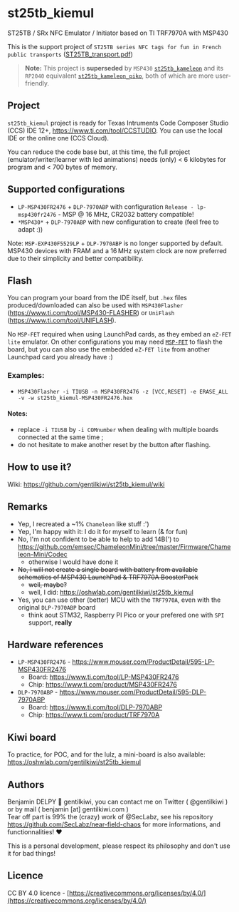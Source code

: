 # st25tb_kiemul

ST25TB / SRx NFC Emulator / Initiator based on TI TRF7970A with MSP430

This is the support project of `ST25TB series NFC tags for fun in French public transports` ([ST25TB_transport.pdf](ST25TB_transport.pdf))

> **Note:** This project is **superseded** by `MSP430` [`st25tb_kameleon`](https://github.com/gentilkiwi/st25tb_kameleon) and its `RP2040` equivalent [`st25tb_kameleon_piko`](https://github.com/gentilkiwi/st25tb_kameleon_piko), both of which are more user-friendly.

## Project

`st25tb_kiemul` project is ready for Texas Intruments Code Composer Studio (CCS) IDE 12+, https://www.ti.com/tool/CCSTUDIO. You can use the local IDE or the online one (CCS Cloud).

You can reduce the code base but, at this time, the full project (emulator/writer/learner with led animations) needs (only) < 6 kilobytes for program and < 700 bytes of memory.


## Supported configurations

- `LP-MSP430FR2476` + `DLP-7970ABP` with configuration `Release - lp-msp430fr2476` - MSP @ 16 MHz, CR2032 battery compatible!
- `*MSP430*` + `DLP-7970ABP` with new configuration to create (feel free to adapt :))

Note: `MSP-EXP430F5529LP` + `DLP-7970ABP` is no longer supported by default. MSP430 devices with FRAM and a 16 MHz system clock are now preferred due to their simplicity and better compatibility.

## Flash

You can program your board from the IDE itself, but `.hex` files produced/downloaded can also be used with `MSP430Flasher` (https://www.ti.com/tool/MSP430-FLASHER) or `UniFlash` (https://www.ti.com/tool/UNIFLASH).

No `MSP-FET` required when using LaunchPad cards, as they embed an `eZ-FET lite` emulator. On other configurations you may need [`MSP-FET`](https://www.ti.com/tool/MSP-FET) to flash the board, but you can also use the embedded `eZ-FET lite` from another Launchpad card you already have :)

### Examples:

- `MSP430Flasher -i TIUSB -n MSP430FR2476 -z [VCC,RESET] -e ERASE_ALL -v -w st25tb_kiemul-MSP430FR2476.hex`

#### Notes:
- replace `-i TIUSB` by `-i COMnumber` when dealing with multiple boards connected at the same time ;
- do not hesitate to make another reset by the button after flashing.


## How to use it?

Wiki: https://github.com/gentilkiwi/st25tb_kiemul/wiki


## Remarks

- Yep, I recreated a ~1% `Chameleon` like stuff :')
- Yep, I'm happy with it: I do it for myself to learn (& for fun)
- No, I'm not confident to be able to help to add 14B(') to https://github.com/emsec/ChameleonMini/tree/master/Firmware/Chameleon-Mini/Codec
  - otherwise I would have done it
- ~~No, I will not create a single board with battery from available schematics of MSP430 LaunchPad & TRF7970A BoosterPack~~
  - ~~well, maybe?~~
  - well, I did: https://oshwlab.com/gentilkiwi/st25tb_kiemul
- Yes, you can use other (better) MCU with the `TRF7970A`, even with the original `DLP-7970ABP` board
  - think aout STM32, Raspberry PI Pico or your prefered one with `SPI` support, **really**


## Hardware references

- `LP-MSP430FR2476` - https://www.mouser.com/ProductDetail/595-LP-MSP430FR2476
  - Board: https://www.ti.com/tool/LP-MSP430FR2476
  - Chip: https://www.ti.com/product/MSP430FR2476
- `DLP-7970ABP` - https://www.mouser.com/ProductDetail/595-DLP-7970ABP
  - Board: https://www.ti.com/tool/DLP-7970ABP
  - Chip: https://www.ti.com/product/TRF7970A


## Kiwi board

To practice, for POC, and for the lulz, a mini-board is also available: https://oshwlab.com/gentilkiwi/st25tb_kiemul


## Authors

Benjamin DELPY 🥝 gentilkiwi, you can contact me on Twitter ( @gentilkiwi ) or by mail ( benjamin [at] gentilkiwi.com )  
Tear off part is 99% the (crazy) work of @SecLabz, see his repository https://github.com/SecLabz/near-field-chaos for more informations, and functionnalities! ❤️

This is a personal development, please respect its philosophy and don't use it for bad things!

## Licence

CC BY 4.0 licence - [https://creativecommons.org/licenses/by/4.0/](https://creativecommons.org/licenses/by/4.0/)
